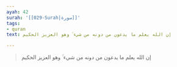 ```yaml
---
ayah: 42
surah: '[[029-Surah|سورة]]'
tags:
- quran
text: إن الله يعلم ما يدعون من دونه من شيء ۚ وهو العزيز الحكيم

---
```

> إن الله يعلم ما يدعون من دونه من شيء ۚ وهو العزيز الحكيم
